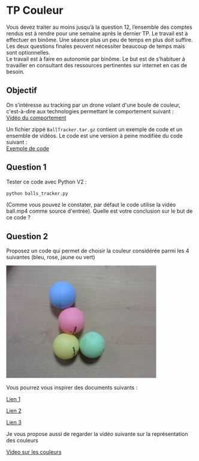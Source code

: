# TP Couleur

Vous devez traiter au moins jusqu’à la question 12, l’ensemble des comptes rendus est à rendre pour une semaine après le dernier TP. Le travail est à effectuer en binôme. Une séance plus un peu de temps en plus doit suffire. Les deux questions finales peuvent nécessiter beaucoup de temps mais sont optionnelles.  
Le travail est à faire en autonomie par binôme. Le but est de s’habituer à travailler en consultant des ressources pertinentes sur internet en cas de besoin.

## Objectif

On s’intéresse au tracking par un drone volant d'une boule de couleur, c'est-à-dire aux technologies permettant le comportement suivant :  
[Vidéo du comportement](https://www.youtube.com/watch?v=_3697dtyOz4)

Un fichier zippé `BallTracker.tar.gz` contient un exemple de code et un ensemble de vidéos. Le code est une version à peine modifiée du code suivant :  
[Exemple de code](https://github.com/simondlevy/OpenCV-Python-Hacks/blob/master/greenball_tracker.py)

## Question 1
Tester ce code avec Python V2 :

```bash
python balls_tracker.py
```
(Comme vous pouvez le constater, par défaut le code  utilise la vidéo ball.mp4 comme source d'entrée).
Quelle est votre conclusion sur le but de ce code ?

## Question 2

Proposez un code qui permet de choisir la couleur considérée parmi les 4 suivantes (bleu, rose, jaune ou vert)

<img src="img/4_balles.jpg" height="300">

Vous pourrez vous inspirer des documents suivants :

[Lien 1](https://docs.opencv.org/3.2.0/df/d9d/tutorial_py_colorspaces.html)

[Lien 2](https://stackoverflow.com/questions/10948589/choosing-correct-hsv-values-for-opencv-thresholding-with-inranges)

[Lien 3](https://www.learnopencv.com/color-spaces-in-opencv-cpp-python/)

Je vous propose aussi de regarder la vidéo suivante sur la représentation des couleurs 

[Video sur les couleurs](https://www.youtube.com/watch?v=CF4wuPLBaAA)
